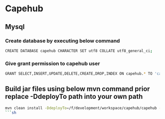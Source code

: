 # Capehub

## Mysql

### Create database by executing below command
```sh
CREATE DATABASE capehub CHARACTER SET utf8 COLLATE utf8_general_ci;
 ```
 
 ### Give grant permission to capehub user
 ```sh
 GRANT SELECT,INSERT,UPDATE,DELETE,CREATE,DROP,INDEX ON capehub.* TO 'capehub'@'localhost' IDENTIFIED BY 'capehub';
 ```
 
## Build jar files using below mvn command prior replace -DdeployTo path into your own path
```sh
mvn clean install -DdeployTo=/f/development/workspace/capehub/capehub -Dmaven.test.skip=true
```sh
